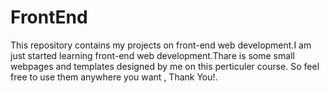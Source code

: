 # FrontEnd
This repository contains my projects on front-end web development.I am just started learning front-end web development.Thare is some small webpages and templates designed by me on this perticuler course. So feel free to use them anywhere you want , Thank You!.
